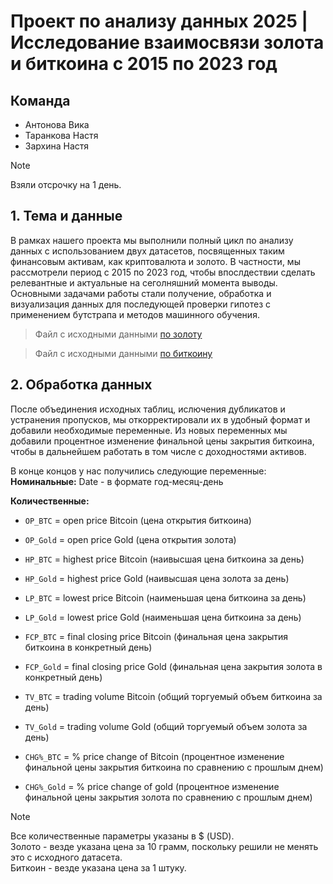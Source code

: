 # Проект по анализу данных 2025 | Исследование взаимосвязи золота и биткоина с 2015 по 2023 год

## Команда
- Антонова Вика
- Таранкова Настя
- Зархина Настя

> [!NOTE]
> Взяли отсрочку на 1 день.

## 1. Тема и данные
В рамках нашего проекта мы выполнили полный цикл по анализу данных с использованием двух датасетов, посвященных таким финансовым активам, как криптовалюта и золото. В частности, мы рассмотрели период с 2015 по 2023 год, чтобы впослдествии сделать релевантные и актуальные на сеголняшний момента выводы. Основными задачами работы стали получение, обработка и визуализация данных для последующей проверки гипотез с применением бутстрапа и методов машинного обучения.
> Файл с исходными данными [по золоту](data/Gold_Price.csv)

> Файл с исходными данными [по биткоину](data/bitcoin_price_dataset_2015_2023.csv)

## 2. Обработка данных
После объединения исходных таблиц, ислючения дубликатов и устранения пропусков, мы откорректировали их в удобный формат и добавили необходимые переменные. Из новых переменных мы добавили процентное изменение финальной цены закрытия биткоина, чтобы в дальнейшем работать в том числе с доходностями активов.

В конце концов у нас получились следующие переменные:
**Номинальные:**
Date - в формате год-месяц-день

**Количественные:**
- `OP_BTC` = open price Bitcoin (цена открытия биткоина)
- `OP_Gold` = open price Gold (цена открытия золота)

- `HP_BTC` = highest price Bitcoin (наивысшая цена биткоина за день)
- `HP_Gold` = highest price Gold (наивысшая цена золота за день)

- `LP_BTC` = lowest price Bitcoin (наименьшая цена биткоина за день)
- `LP_Gold` = lowest price Gold (наименьшая цена биткоина за день)

- `FCP_BTC` = final closing price Bitcoin (финальная цена закрытия биткоина в конкретный день)
- `FCP_Gold` = final closing price Gold (финальная цена закрытия золота в конкретный день)

- `TV_BTC` = trading volume Bitcoin (общий торгуемый объем биткоина за день)
- `TV_Gold` = trading volume Gold (общий торгуемый объем золота за день)

- `CHG%_BTC` = % price change of Bitcoin (процентное изменение финальной цены закрытия биткоина по сравнению с прошлым днем)
- `CHG%_Gold` = % price change of gold (процентное изменение финальной цены закрытия золота по сравнению с прошлым днем)

> [!NOTE]
> Все количественные параметры указаны в $ (USD).  
> Золото - везде указана цена за 10 грамм, поскольку решили не менять это с исходного датасета.  
> Биткоин - везде указана цена за 1 штуку.
